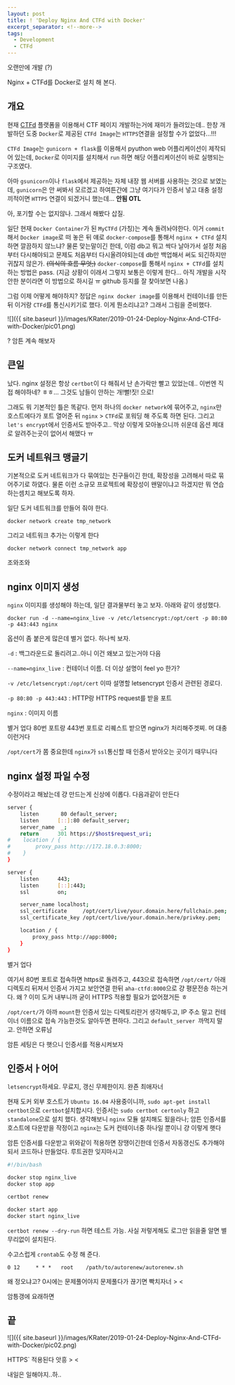 ```yaml
---
layout: post
title: ! 'Deploy Nginx And CTFd with Docker'
excerpt_separator: <!--more-->
tags:
  - Development
  - CTFd
---
```


오랜만에 개발 (?)

Nginx + CTFd를 Docker로 설치 해 본다.

<!--more-->

## 개요

현재 [CTFd](https://github.com/CTFd/CTFd) 플랫폼을 이용해서 CTF 페이지 개발하는거에 재미가 들려있는데.. 한창 개발하던 도중 `Docker`로 제공된 `CTFd Image`는 `HTTPS`연결을 설정할 수가 없었다...!!!

`CTFd Image`는 `gunicorn + flask`를 이용해서 pyuthon web 어플리케이션이 제작되어 있는데, `Docker`로 이미지를 설치해서 `run` 하면 해당 어플리케이션이 바로 실행되는 구조였다.

아마 `gsunicorn`이나 `flask`에서 제공하는 자체 내장 웹 서버를 사용하는 것으로 보였는데, `gunicorn`은 안 써봐서 모르겠고 하여튼간에 그냥 여기다가 인증서 넣고 대충 설정 끼적이면 `HTTPS` 연결이 되겠거니 했는데… **안됨 OTL**

아, 포기할 수는 없지않나. 그래서 해봤다 삽질.

일단 현재 `Docker Container`가 된 `MyCTFd` (가칭)는 계속 돌려놔야한다. 이거 `commit` 해서 `Docker image`로 떠 놓은 뒤 얘로 `docker-compose`를 통해서 `nginx + CTFd` 설치하면 깔끔하지 않느냐? 물론 맞는말이긴 한데, 이럼 db고 뭐고 싹다 날아가서 설정 처음부터 다시해야되고 문제도 처음부터 다시올려야되는데 db만 백업해서 써도 되긴하지만 귀찮지 않은가. ~~(의식의 흐름 무엇;)~~ `docker-compose`를 통해서 `nginx + CTFd`를 설치하는 방법은 pass. (지금 상황이 이래서 그렇지 보통은 이렇게 한다… 아직 개발을 시작 안한 분이라면 이 방법으로 하시길 ㅠ github 등지를 잘 찾아보면 나옴.)

그럼 이제 어떻게 해야하지? 정답은 `nginx docker image`를 이용해서 컨테이너를 만든 뒤 이거랑 `CTFd`를 통신시키기로 했다. 이게 뭔소리냐고? 그래서 그림을 준비했다.

![]({{ site.baseurl }}/images/KRater/2019-01-24-Deploy-Nginx-And-CTFd-with-Docker/pic01.png)

? 암튼 계속 해보자

## 큰일

났다. nginx 설정은 항상 `certbot`이 다 해줘서 난 손가락만 빨고 있었는데.. 이번엔 직접 해야하네? ㅎㅎ… 그것도 남들이 안하는 개!뻘!짓! 으로!

그래도 뭐 기본적인 틀은 똑같다. 먼저 하나의 `docker network`에 묶어주고, `nginx`만 호스트에다가 포트 열어준 뒤 `nginx` > `CTFd`로 포워딩 해 주도록 하면 된다. 그리고 `let's encrypt`에서 인증서도 받아주고.. 막상 이렇게 모아놓으니까 쉬운데 옵션 제대로 알려주는곳이 없어서 해맸다 ㅠ

## 도커 네트워크 맹글기

기본적으로 도커 네트워크가 다 묶여있는 친구들이긴 한데, 확장성을 고려해서 따로 묶어주기로 하였다. 물론 이런 소규모 프로젝트에 확장성이 왠말이냐고 하겠지만 뭐 연습하는셈치고 해보도록 하자.

일단 도커 네트워크를 만들어 줘야 한다.

`docker network create tmp_network`

그리고 네트워크 추가는 이렇게 한다

`docker network connect tmp_network app`

조와조와

## nginx 이미지 생성

`nginx` 이미지를 생성해야 하는데, 일단 결과물부터 놓고 보자. 아래와 같이 생성했다.

`docker run -d --name=nginx_live -v /etc/letsencrypt:/opt/cert -p 80:80 -p 443:443 nginx`

옵션이 좀 붙은게 많은데 별거 없다. 하나씩 보자.

`-d` : 백그라운드로 돌리려고..아니 이건 왜보고 있는거야 다음

`--name=nginx_live` : 컨테이너 이름. 더 이상 설명이 feel yo 한가?

`-v /etc/letsencrypt:/opt/cert` 이따 설명할 letsencrypt 인증서 관련된 경로다.

`-p 80:80 -p 443:443` : HTTP랑 HTTPS request를 받을 포트

`nginx` : 이미지 이름

별거 업다 80번 포트랑 443번 포트로 리퀘스트 받으면 nginx가 처리해주겟찌. 머 대충 이런거다

`/opt/cert`가 쫌 중요한데 `nginx`가 `ssl`통신할 때 인증서 받아오는 곳이기 때무니다

## nginx 설정 파일 수정

수정이라고 해놨는데 걍 만드는게 신상에 이롭다. 다음과같이 만든다

```bash
server {
    listen       80 default_server;
    listen      [::]:80 default_server;
    server_name  _;
    return      301 https://$host$request_uri;
#    location / {
#        proxy_pass http://172.18.0.3:8000;
#    }
}

server {
    listen      443;
    listen      [::]:443;
    ssl         on;

    server_name localhost;
    ssl_certificate     /opt/cert/live/your.domain.here/fullchain.pem;
    ssl_certificate_key /opt/cert/live/your.domain.here/privkey.pem;

    location / {
        proxy_pass http://app:8000;
    }
}
```

별거 업다

여기서 80번 포트로 접속하면 https로 돌려주고, 443으로 접속하면 `/opt/cert/` 아래 디렉토리 뒤져서 인증서 가지고 보안연결 한뒤 `aha-ctfd:8000`으로 걍 평문전송 하는거다. 왜 ? 이미 도커 내부니까 굳이 HTTPS 적용할 필요가 없어졌거든 ㅎ

`/opt/cert/`가 아까 `mount`한 인증서 있는 디렉토리란거 생각해두고, IP 주소 말고 컨테이너 이름으로 접속 가능한것도 알아두면 편하다. 그리고 `default_server `까먹지 말고. 안하면 오류남

암튼 세팅은 다 햇으니 인증서를 적용시켜보자

## 인증서ㅏ어어

`letsencrypt`하세요. 무료지, 갱신 무제한이지. 완죤 최애자너

현재 도커 외부 호스트가 `Ubuntu 16.04` 사용중이니까, `sudo apt-get install certbot`으로 `certbot`설치합시다. 인증서는 `sudo certbot certonly` 하고 `standalone`으로 설치 했다. 생각해보니 `nginx` 모듈 설치해도 됬을라나; 암튼 인증서를 호스트에 다운받을 작정이고 `nginx`는 도커 컨테이너중 하나일 뿐이니 걍 이렇게 햇다

암튼 인증서를 다운받고 위와같이 적용하면 장땡이긴한데 인증서 자동갱신도 추가해야되서 코드하나 만들었다. 루트권한 잊지마시고

```bash
#!/bin/bash

docker stop nginx_live
docker stop app

certbot renew

docker start app
docker start nginx_live
```

`certbot renew --dry-run` 하면 테스트 가능. 사실 저렇게해도 로그만 읽을줄 알면 별 무리없이 설치된다.

 수고스럽게 `crontab`도 수정 해 준다.

`0 12     * * *   root    /path/to/autorenew/autorenew.sh`

왜 정오냐고? 0시에는 문제풀어야지 문제풀다가 끊기면 빡치자너 > <

암틍갱에 요래하면

## 끝

![]({{ site.baseurl }}/images/KRater/2019-01-24-Deploy-Nginx-And-CTFd-with-Docker/pic02.png)

HTTPS` 적용된다 앗흥 > <

내일은 일해야지..하..
